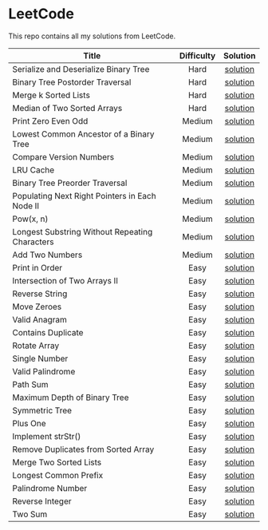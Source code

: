 # LeetCode

This repo contains all my solutions from LeetCode.

| Title                | Difficulty       | Solution  |
|---                   |:---:             |:---:      |
| Serialize and Deserialize Binary Tree | Hard | [solution](/leetcode/solutions/hard/serialize-and-deserialize-binary-tree/) |
| Binary Tree Postorder Traversal | Hard | [solution](/leetcode/solutions/hard/binary-tree-postorder-traversal/) |
| Merge k Sorted Lists | Hard | [solution](/leetcode/solutions/hard/merge-k-sorted-lists/) |
| Median of Two Sorted Arrays | Hard | [solution](/leetcode/solutions/hard/median-of-two-sorted-arrays/) |
| Print Zero Even Odd | Medium | [solution](/leetcode/solutions/medium/print-zero-even-odd/) |
| Lowest Common Ancestor of a Binary Tree | Medium | [solution](/leetcode/solutions/medium/lowest-common-ancestor-of-a-binary-tree/) |
| Compare Version Numbers | Medium | [solution](/leetcode/solutions/medium/compare-version-numbers/) |
| LRU Cache | Medium | [solution](/leetcode/solutions/medium/lru-cache/) |
| Binary Tree Preorder Traversal | Medium | [solution](/leetcode/solutions/medium/binary-tree-preorder-traversal/) |
| Populating Next Right Pointers in Each Node II | Medium | [solution](/leetcode/solutions/medium/populating-next-right-pointers-in-each-node-ii/) |
| Pow(x, n) | Medium | [solution](/leetcode/solutions/medium/powx-n/) |
| Longest Substring Without Repeating Characters | Medium | [solution](/leetcode/solutions/medium/longest-substring-without-repeating-characters/) |
| Add Two Numbers | Medium | [solution](/leetcode/solutions/medium/add-two-numbers/) |
| Print in Order | Easy | [solution](/leetcode/solutions/easy/print-in-order/) |
| Intersection of Two Arrays II | Easy | [solution](/leetcode/solutions/easy/intersection-of-two-arrays-ii/) |
| Reverse String | Easy | [solution](/leetcode/solutions/easy/reverse-string/) |
| Move Zeroes | Easy | [solution](/leetcode/solutions/easy/move-zeroes/) |
| Valid Anagram | Easy | [solution](/leetcode/solutions/easy/valid-anagram/) |
| Contains Duplicate | Easy | [solution](/leetcode/solutions/easy/contains-duplicate/) |
| Rotate Array | Easy | [solution](/leetcode/solutions/easy/rotate-array/) |
| Single Number | Easy | [solution](/leetcode/solutions/easy/single-number/) |
| Valid Palindrome | Easy | [solution](/leetcode/solutions/easy/valid-palindrome/) |
| Path Sum | Easy | [solution](/leetcode/solutions/easy/path-sum/) |
| Maximum Depth of Binary Tree | Easy | [solution](/leetcode/solutions/easy/maximum-depth-of-binary-tree/) |
| Symmetric Tree | Easy | [solution](/leetcode/solutions/easy/symmetric-tree/) |
| Plus One | Easy | [solution](/leetcode/solutions/easy/plus-one/) |
| Implement strStr() | Easy | [solution](/leetcode/solutions/easy/implement-strstr/) |
| Remove Duplicates from Sorted Array | Easy | [solution](/leetcode/solutions/easy/remove-duplicates-from-sorted-array/) |
| Merge Two Sorted Lists | Easy | [solution](/leetcode/solutions/easy/merge-two-sorted-lists/) |
| Longest Common Prefix | Easy | [solution](/leetcode/solutions/easy/longest-common-prefix/) |
| Palindrome Number | Easy | [solution](/leetcode/solutions/easy/palindrome-number/) |
| Reverse Integer | Easy | [solution](/leetcode/solutions/easy/reverse-integer/) |
| Two Sum | Easy | [solution](/leetcode/solutions/easy/two-sum/) |
